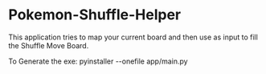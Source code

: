# Pokemon-Shuffle-Helper
This application tries to map your current board and then use as input to fill the Shuffle Move Board.

To Generate the exe:
pyinstaller --onefile app/main.py
